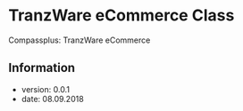 # TranzWare eCommerce Class
Compassplus: TranzWare eCommerce

## Information
* version: 0.0.1
* date: 08.09.2018


